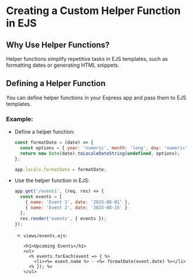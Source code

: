 # Creating a Custom Helper Function in EJS

## Why Use Helper Functions?
Helper functions simplify repetitive tasks in EJS templates, such as formatting dates or generating HTML snippets.

## Defining a Helper Function
You can define helper functions in your Express app and pass them to EJS templates.

### Example:
- Define a helper function:
  ```javascript
  const formatDate = (date) => {
    const options = { year: 'numeric', month: 'long', day: 'numeric' };
    return new Date(date).toLocaleDateString(undefined, options);
  };

  app.locals.formatDate = formatDate;
  ```

- Use the helper function in EJS:
  ```javascript
  app.get('/events', (req, res) => {
    const events = [
      { name: 'Event 1', date: '2025-08-01' },
      { name: 'Event 2', date: '2025-08-15' }
    ];
    res.render('events', { events });
  });
  ```

  - `views/events.ejs`:
    ```ejs
    <h1>Upcoming Events</h1>
    <ul>
      <% events.forEach(event => { %>
        <li><%= event.name %> - <%= formatDate(event.date) %></li>
      <% }); %>
    </ul>
    ```
